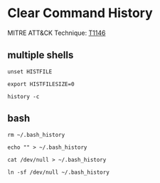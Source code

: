 # Clear Command History

MITRE ATT&CK Technique: [T1146](https://attack.mitre.org/wiki/Technique/T1146)


## multiple shells

    unset HISTFILE

    export HISTFILESIZE=0

    history -c

## bash

    rm ~/.bash_history

    echo "" > ~/.bash_history

    cat /dev/null > ~/.bash_history

    ln -sf /dev/null ~/.bash_history
